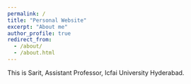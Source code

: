 ```yaml
---
permalink: /
title: "Personal Website"
excerpt: "About me"
author_profile: true
redirect_from: 
  - /about/
  - /about.html
---
```


This is Sarit, Assistant Professor, Icfai University Hyderabad.

